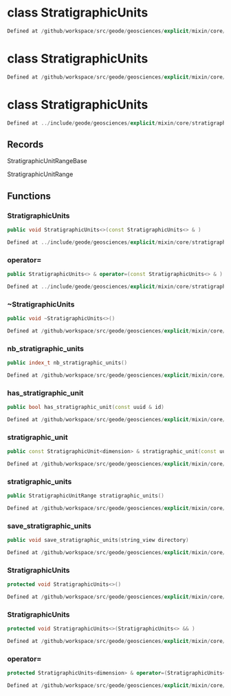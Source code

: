 # class StratigraphicUnits

```cpp
Defined at /github/workspace/src/geode/geosciences/explicit/mixin/core/stratigraphic_units.cpp#254
```

# class StratigraphicUnits

```cpp
Defined at /github/workspace/src/geode/geosciences/explicit/mixin/core/stratigraphic_units.cpp#253
```

# class StratigraphicUnits

```cpp
Defined at ../include/geode/geosciences/explicit/mixin/core/stratigraphic_units.h#41
```

## Records

StratigraphicUnitRangeBase

StratigraphicUnitRange



## Functions

### StratigraphicUnits

```cpp
public void StratigraphicUnits<>(const StratigraphicUnits<> & )
```

```cpp
Defined at ../include/geode/geosciences/explicit/mixin/core/stratigraphic_units.h#43
```

### operator=

```cpp
public StratigraphicUnits<> & operator=(const StratigraphicUnits<> & )
```

```cpp
Defined at ../include/geode/geosciences/explicit/mixin/core/stratigraphic_units.h#43
```

### ~StratigraphicUnits

```cpp
public void ~StratigraphicUnits<>()
```

```cpp
Defined at /github/workspace/src/geode/geosciences/explicit/mixin/core/stratigraphic_units.cpp#47
```

### nb_stratigraphic_units

```cpp
public index_t nb_stratigraphic_units()
```

```cpp
Defined at /github/workspace/src/geode/geosciences/explicit/mixin/core/stratigraphic_units.cpp#67
```

### has_stratigraphic_unit

```cpp
public bool has_stratigraphic_unit(const uuid & id)
```

```cpp
Defined at /github/workspace/src/geode/geosciences/explicit/mixin/core/stratigraphic_units.cpp#73
```

### stratigraphic_unit

```cpp
public const StratigraphicUnit<dimension> & stratigraphic_unit(const uuid & id)
```

```cpp
Defined at /github/workspace/src/geode/geosciences/explicit/mixin/core/stratigraphic_units.cpp#80
```

### stratigraphic_units

```cpp
public StratigraphicUnitRange stratigraphic_units()
```

```cpp
Defined at /github/workspace/src/geode/geosciences/explicit/mixin/core/stratigraphic_units.cpp#112
```

### save_stratigraphic_units

```cpp
public void save_stratigraphic_units(string_view directory)
```

```cpp
Defined at /github/workspace/src/geode/geosciences/explicit/mixin/core/stratigraphic_units.cpp#96
```

### StratigraphicUnits

```cpp
protected void StratigraphicUnits<>()
```

```cpp
Defined at /github/workspace/src/geode/geosciences/explicit/mixin/core/stratigraphic_units.cpp#42
```

### StratigraphicUnits

```cpp
protected void StratigraphicUnits<>(StratigraphicUnits<> && )
```

```cpp
Defined at /github/workspace/src/geode/geosciences/explicit/mixin/core/stratigraphic_units.cpp#52
```

### operator=

```cpp
protected StratigraphicUnits<dimension> & operator=(StratigraphicUnits<dimension> && other)
```

```cpp
Defined at /github/workspace/src/geode/geosciences/explicit/mixin/core/stratigraphic_units.cpp#59
```



